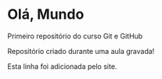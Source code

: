 # Olá, Mundo
 Primeiro repositório do curso Git e GitHub
 
 Repositório criado durante uma aula gravada!
 
 Esta linha foi adicionada pelo site. 
